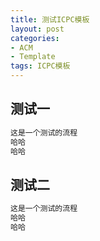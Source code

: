 ```yaml
---
title: 测试ICPC模板
layout: post
categories:
- ACM
- Template
tags: ICPC模板
---
```

## 测试一

```cpp
这是一个测试的流程
哈哈
哈哈
```

## 测试二

```cpp
这是一个测试的流程
哈哈
哈哈
```

